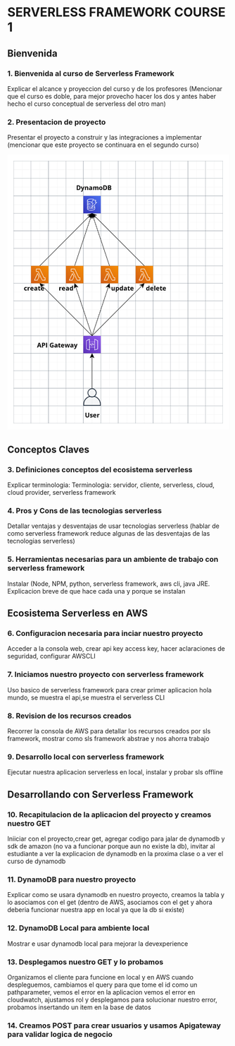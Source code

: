 # SERVERLESS FRAMEWORK COURSE 1

## Bienvenida

### 1. Bienvenida al curso de Serverless Framework

Explicar el alcance y proyeccion del curso y de los profesores (Mencionar que el curso es doble, para mejor provecho hacer los dos y antes haber hecho el curso conceptual de serverless del otro man)

### 2. Presentacion de proyecto

Presentar el proyecto a construir y las integraciones a implementar (mencionar que este proyecto se continuara en el segundo curso)

![proyecto del curso v1 sls app](./proyectocurso1.png)

## Conceptos Claves

### 3. Definiciones conceptos del ecosistema serverless

Explicar terminologia: Terminologia: servidor, cliente, serverless, cloud, cloud provider, serverless framework


### 4. Pros y Cons de las tecnologias serverless

Detallar ventajas y desventajas de usar tecnologias serverless (hablar de como serverless framework reduce algunas de las desventajas de las tecnologias serverless)

### 5. Herramientas necesarias para un ambiente de trabajo con serverless framework

Instalar (Node, NPM, python, serverless framework, aws cli, java JRE. Explicacion breve de que hace cada una y porque se instalan

## Ecosistema Serverless en AWS

### 6. Configuracion necesaria para inciar nuestro proyecto

Acceder a la consola web, crear api key access key, hacer aclaraciones de seguridad, configurar AWSCLI

### 7. Iniciamos nuestro proyecto con serverless framework

Uso basico de serverless framework para crear primer aplicacion hola mundo, se muestra el api,se muestra el serverless CLI

### 8. Revision de los recursos creados

Recorrer la consola de AWS para detallar los recursos creados por sls framework, mostrar como sls framework abstrae y nos ahorra trabajo

### 9. Desarrollo local con serverless framework

Ejecutar nuestra aplicacion serverless en local, instalar y probar sls offline

## Desarrollando con Serverless Framework

### 10. Recapitulacion de la aplicacion del proyecto y creamos nuestro GET

Iniiciar con el proyecto,crear get, agregar codigo para jalar de dynamodb y sdk de amazon (no va a funcionar porque aun no existe la db), invitar al estudiante a ver la explicacion de dynamodb en la proxima clase o a ver el curso de dynamodb

### 11. DynamoDB para nuestro proyecto

Explicar como se usara dynamodb en nuestro proyecto, creamos la tabla y lo asociamos con el get (dentro de AWS, asociamos con el get y ahora deberia funcionar nuestra app en local ya que la db si existe)

### 12. DynamoDB Local para ambiente local

Mostrar e usar dynamodb local para mejorar la devexperience

### 13. Desplegamos nuestro GET y lo probamos

Organizamos el cliente para funcione en local y en AWS cuando despleguemos, cambiamos el query para que tome el id como un pathparameter, vemos el error en la aplicacion
vemos el error en cloudwatch, ajustamos rol y desplegamos para solucionar nuestro error, probamos insertando un item en la base de datos

### 14. Creamos POST para crear usuarios y usamos Apigateway para validar logica de negocio